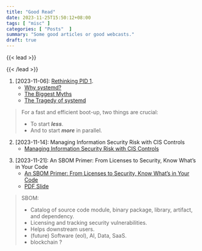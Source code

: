 ```yaml
---
title: "Good Read"
date: 2023-11-25T15:50:12+08:00
tags: [ "misc" ]
categories: [ "Posts"  ]
summary: "Some good articles or good webcasts."
draft: true
---
```

{{< lead >}}

{{< /lead >}}

 1. [2023-11-06]: [Rethinking PID 1](https://0pointer.net/blog/projects/systemd.html).
    - [Why systemd?](https://0pointer.net/blog/projects/why.html)
    - [The Biggest Myths](https://0pointer.net/blog/projects/the-biggest-myths.html)
    - [The Tragedy of systemd](https://www.youtube.com/watch?v=o_AIw9bGogo)

> For a fast and efficient boot-up, two things are crucial:
>  - To start ***less***.
>  - And to start ***more*** in parallel.


 2. [2023-11-14]: Managing Information Security Risk with CIS Controls
    - [Managing Information Security Risk with CIS Controls](https://www.youtube.com/watch?v=gpX0tnFot-8)

>
>

 3. [2023-11-21]: An SBOM Primer: From Licenses to Security, Know What’s in Your Code
    - [An SBOM Primer: From Licenses to Security, Know What’s in Your Code](https://www.youtube.com/watch?v=IbGc4nIn_ao)
    - [PDF Slide](https://static.sched.com/hosted_files/ossna2023/17/SBOM_Primer_GM3.pdf)

> SBOM:
>  - Catalog of source code module, binary package, library, artifact, and dependency.
>  - Licensing and tracking security vulnerabilities.
>  - Helps downstream users.
>  - (future) Software (eol), AI, Data, SaaS.
>  - blockchain ? 




